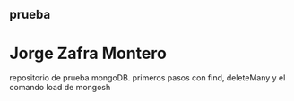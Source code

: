 ## prueba
# Jorge Zafra Montero

repositorio de prueba mongoDB. primeros pasos con find, deleteMany y el comando load de mongosh
